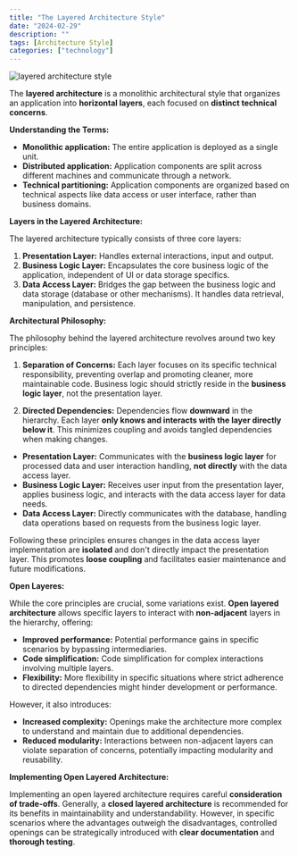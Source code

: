 ```yaml
---
title: "The Layered Architecture Style"
date: "2024-02-29"
description: ""
tags: [Architecture Style]
categories: ["technology"]
---
```




![layered architecture style](/images/layered-architecture-style.png)

The **layered architecture** is a monolithic architectural style that organizes an application into **horizontal layers**, each focused on **distinct technical concerns**.

**Understanding the Terms:**

* **Monolithic application:** The entire application is deployed as a single unit.
* **Distributed application:** Application components are split across different machines and communicate through a network.
* **Technical partitioning:** Application components are organized based on technical aspects like data access or user interface, rather than business domains.

**Layers in the Layered Architecture:**

The layered architecture typically consists of three core layers:

1. **Presentation Layer:** Handles external interactions, input and output.
2. **Business Logic Layer:** Encapsulates the core business logic of the application, independent of UI or data storage specifics. 
3. **Data Access Layer:** Bridges the gap between the business logic and data storage (database or other mechanisms). It handles data retrieval, manipulation, and persistence.

**Architectural Philosophy:**

The philosophy behind the layered architecture revolves around two key principles:

1. **Separation of Concerns:** Each layer focuses on its specific technical responsibility, preventing overlap and promoting cleaner, more maintainable code. Business logic should strictly reside in the **business logic layer**, not the presentation layer.

2. **Directed Dependencies:** Dependencies flow **downward** in the hierarchy. Each layer **only knows and interacts with the layer directly below it**. This minimizes coupling and avoids tangled dependencies when making changes.

* **Presentation Layer:** Communicates with the **business logic layer** for processed data and user interaction handling, **not directly** with the data access layer.
* **Business Logic Layer:** Receives user input from the presentation layer, applies business logic, and interacts with the data access layer for data needs.
* **Data Access Layer:** Directly communicates with the database, handling data operations based on requests from the business logic layer.

Following these principles ensures changes in the data access layer implementation are **isolated** and don't directly impact the presentation layer. This promotes **loose coupling** and facilitates easier maintenance and future modifications.

**Open Layeres:**

While the core principles are crucial, some variations exist. **Open layered architecture** allows specific layers to interact with **non-adjacent** layers in the hierarchy, offering:

* **Improved performance:** Potential performance gains in specific scenarios by bypassing intermediaries.
* **Code simplification:** Code simplification for complex interactions involving multiple layers.
* **Flexibility:** More flexibility in specific situations where strict adherence to directed dependencies might hinder development or performance.

However, it also introduces:

* **Increased complexity:** Openings make the architecture more complex to understand and maintain due to additional dependencies.
* **Reduced modularity:** Interactions between non-adjacent layers can violate separation of concerns, potentially impacting modularity and reusability.

**Implementing Open Layered Architecture:**

Implementing an open layered architecture requires careful **consideration of trade-offs**. Generally, a **closed layered architecture** is recommended for its benefits in maintainability and understandability. However, in specific scenarios where the advantages outweigh the disadvantages, controlled openings can be strategically introduced with **clear documentation** and **thorough testing**.